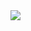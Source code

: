 <img src="https://media.tenor.com/EEjfPJj4QnsAAAAd/cat-meow.gif">

![<img src="[https://media.tenor.com/EEjfPJj4QnsAAAAd/cat-meow.gif](https://discord.c99.nl/widget/theme-1/1033452781996085299.png)https://discord.c99.nl/widget/theme-1/1033452781996085299.png">](https://discord.c99.nl/widget/theme-1/1033452781996085299.png)
